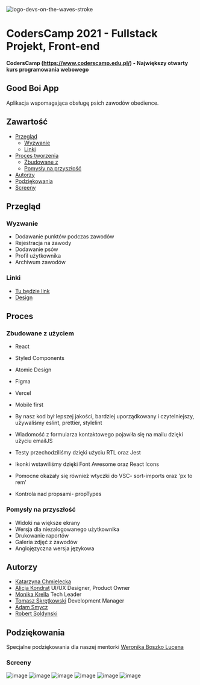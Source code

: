 
![logo-devs-on-the-waves-stroke](https://user-images.githubusercontent.com/19845958/148255475-9f24bd68-7020-42e8-a0d7-c2ed885848e5.png)


# CodersCamp 2021 - Fullstack Projekt, Front-end
**CodersCamp (https://www.coderscamp.edu.pl/) - Największy otwarty kurs programowania webowego** 

## Good Boi App

Aplikacja wspomagająca obsługę psich zawodów obedience. 

## Zawartość

- [Przegląd](#przegląd)
  - [Wyzwanie](#wyzwanie)
  - [Linki](#linki)
- [Proces tworzenia](#proces)
  - [Zbudowane z](#zbudowane-z-użyciem)
  - [Pomysły na przyszłość](#pomysły-na-przyszłość)
- [Autorzy](#autorzy)
- [Podziękowania](#podziękowania)
-  [Screeny](#screeny)

## Przegląd

### Wyzwanie

- Dodawanie punktów podczas zawodów
- Rejestracja na zawody
- Dodawanie psów
- Profil użytkownika
- Archiwum zawodów



### Linki

- [Tu będzie link]()
- [Design](https://www.figma.com/file/hOD9esjIhUdLSRM0Ijc31f/GOOD-BOI-APP?node-id=1657%3A4515)

## Proces

### Zbudowane z użyciem

- React
- Styled Components
- Atomic Design
- Figma
- Vercel
- Mobile first

- By nasz kod był lepszej jakości, bardziej uporządkowany i czytelniejszy, używaliśmy eslint, prettier, stylelint
- Wiadomość z formularza kontaktowego pojawiła się na mailu dzięki użyciu emailJS
- Testy przechodziliśmy dzięki użyciu RTL oraz Jest
- Ikonki wstawiliśmy dzięki Font Awesome oraz React Icons
- Pomocne okazały się również wtyczki do VSC- sort-imports oraz 'px to rem'
- Kontrola nad propsami- propTypes

### Pomysły na przyszłość

- Widoki na większe ekrany
- Wersja dla niezalogowanego użytkownika
- Drukowanie raportów
- Galeria zdjęć z zawodów
- Anglojęzyczna wersja językowa

## Autorzy

 - [Katarzyna Chmielecka](https://github.com/KatarzynaChmielecka)
 - [Alicja Kondrat](https://github.com/pierwszazlewej)  UI/UX Designer, Product Owner
 - [Monika Krella](https://github.com/MonikaKrella) Tech Leader
 - [Tomasz Skrętkowski](https://github.com/n0macx) Development Manager
 - [Adam Smycz](https://github.com/Smyku6) 
 - [Robert Soldynski](https://github.com/RobertS-ki) 

## Podziękowania

Specjalne podziękowania dla naszej mentorki [Weronika Boszko Lucena](https://github.com/vieraboschkova)

### Screeny
![image](https://user-images.githubusercontent.com/56206231/153212606-8e64ae23-0fa3-45e4-a7d9-00eeb90dbc41.png)
![image](https://user-images.githubusercontent.com/56206231/153212873-10762f7e-29f0-4344-b23b-b74d2bd1dc80.png)
![image](https://user-images.githubusercontent.com/56206231/153211865-9af9f3f4-7c75-435a-a342-0391c4ec6f23.png) 
![image](https://user-images.githubusercontent.com/56206231/153212187-d63f4b6c-2426-4a25-92e2-0124625f4bff.png)
![image](https://user-images.githubusercontent.com/56206231/153212348-68a59d6d-8ca2-4ec6-a50a-8fc6aad6ccf3.png)
![image](https://user-images.githubusercontent.com/56206231/153213129-5feec480-5df8-4376-8279-e20e479ea5b6.png)






